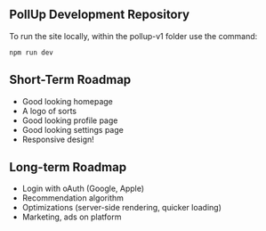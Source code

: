 ## PollUp Development Repository
To run the site locally, within the pollup-v1 folder use the command:

```npm run dev```

## Short-Term Roadmap
- Good looking homepage
- A logo of sorts
- Good looking profile page
- Good looking settings page
- Responsive design!

## Long-term Roadmap
- Login with oAuth (Google, Apple)
- Recommendation algorithm
- Optimizations (server-side rendering, quicker loading)
- Marketing, ads on platform